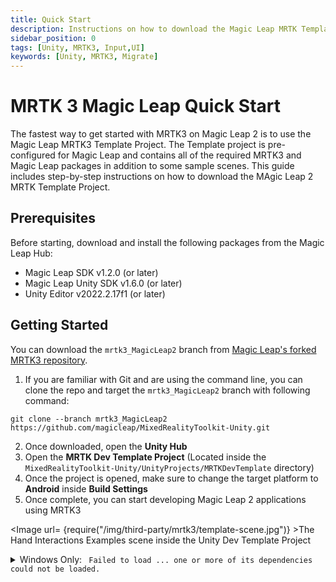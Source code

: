 ```yaml
---
title: Quick Start
description: Instructions on how to download the Magic Leap MRTK Template Project
sidebar_position: 0
tags: [Unity, MRTK3, Input,UI]
keywords: [Unity, MRTK3, Migrate]
---
```


# MRTK 3 Magic Leap Quick Start

The fastest way to get started with MRTK3 on Magic Leap 2 is to use the Magic Leap MRTK3 Template Project. The Template project is pre-configured for Magic Leap and contains all of the required MRTK3 and Magic Leap packages in addition to some sample scenes. This guide includes step-by-step instructions on how to download the MAgic Leap 2 MRTK Template Project.

## Prerequisites

Before starting, download and install the following packages from the Magic Leap Hub:

- Magic Leap SDK v1.2.0 (or later)
- Magic Leap Unity SDK v1.6.0 (or later)
- Unity Editor v2022.2.17f1 (or later)

## Getting Started

You can download the `mrtk3_MagicLeap2` branch from [Magic Leap's forked MRTK3 repository](https://github.com/magicleap/MixedRealityToolkit-Unity/tree/mrtk3_MagicLeap2).

1. If you are familiar with Git and are using the command line, you can clone the repo and target the `mrtk3_MagicLeap2` branch with following command:

```shell
git clone --branch mrtk3_MagicLeap2 https://github.com/magicleap/MixedRealityToolkit-Unity.git
```

2. Once downloaded, open the **Unity Hub**
3. Open the **MRTK Dev Template Project** (Located inside the `MixedRealityToolkit-Unity/UnityProjects/MRTKDevTemplate` directory)
4. Once the project is opened, make sure to change the target platform to **Android** inside **Build Settings**
5. Once complete, you can start developing Magic Leap 2 applications using MRTK3


<Image url= {require("/img/third-party/mrtk3/template-scene.jpg")} >The Hand Interactions Examples scene inside the Unity Dev Template Project</Image>

<details>
  <summary>Windows Only: <code> Failed to load ... one or more of its dependencies could not be loaded.</code></summary>

If importing the plugin results in Unity showing an error similar to the one below in the console, you may be missing additional runtimes ("Workloads"). This dependency can be installed is supplied by Microsoft: [Microsoft Visual C++ Redistributable latest supported downloads](https://learn.microsoft.com/en-us/cpp/windows/latest-supported-vc-redist?view=msvc-170).

```plaintext
Plugins: Failed to load 'C:/AppDirectory/Library/PackageCache/com.magicleap.soundfield@3.4.0-230405.66.cf20c31/Plugins/x86_64/AudioPluginMSASpatializer.dll' because one or more of its dependencies could not be loaded.
```

</details>
